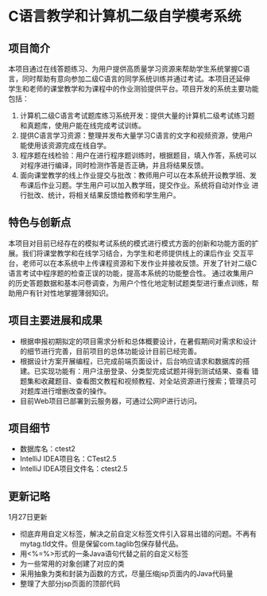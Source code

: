 # C语言教学和计算机二级自学模考系统
## 项目简介
本项目通过在线答题练习、为用户提供高质量学习资源来帮助学生系统掌握C语言，同时帮助有意向参加二级C语言的同学系统训练并通过考试。本项目还延伸
学生和老师的课堂教学和为课程中的作业测验提供平台。项目开发的系统主要功能包括：
1. 计算机二级C语言考试题库练习系统开发：提供大量的计算机二级考试练习题和真题库，使用户能在线完成考试训练。
2. 提供C语言学习资源：整理并发布大量学习C语言的文字和视频资源，使用户能使用该资源完成在线自学。
3. 程序题在线检验：用户在进行程序题训练时，根据题目，填入作答，系统可以对程序进行编译，同时检测作答是否正确，并且将结果反馈。
4. 面向课堂教学的线上作业提交与批改：教师用户可以在本系统开设教学班、发布课后作业习题。学生用户可以加入教学班，提交作业。系统将自动对作业
进行批改、统计，将相关结果反馈给教师和学生用户。
## 特色与创新点
本项目对目前已经存在的模拟考试系统的模式进行模式方面的创新和功能方面的扩展。我们将课堂教学和在线学习结合，为学生和老师提供线上的课后作业
交互平台，老师可以在本系统中上传课程资源和下发作业并接收反馈。开发了针对二级C语言考试中程序题的检查正误的功能，提高本系统的功能整合性。
通过收集用户的历史答题数据和基本问卷调查，为用户个性化地定制试题类型进行重点训练，帮助用户有针对性地掌握薄弱知识。
## 项目主要进展和成果
- 根据申报初期拟定的项目需求分析和总体概要设计，在暑假期间对需求和设计的细节进行完善，目前项目的总体功能设计目前已经完善。
- 根据设计方案开展编程，已完成前端页面设计，后台响应请求和数据库的搭建。已实现功能有：用户注册登录、分类型完成试题并得到测试结果、查看
错题集和收藏题目、查看图文教程和视频教程、对全站资源进行搜索；管理员可对题库进行增删改查的操作。
- 目前Web项目已部署到云服务器，可通过公网IP进行访问。
## 项目细节
- 数据库名：ctest2
- IntelliJ IDEA项目名：CTest2.5
- IntelliJ IDEA项目文件名：ctest2.5
## 更新记略
1月27日更新
- 彻底弃用自定义标签，解决之前自定义标签文件引入容易出错的问题。不再有mytag.tld文件。但是保留com.taglib包保存替代品。
- 用<%=%>形式的一条Java语句代替之前的自定义标签
- 为一些常用的对象创建了对应的类
- 采用抽象为类和封装为函数的方式，尽量压缩jsp页面内的Java代码量
- 整理了大部分jsp页面的顶部代码